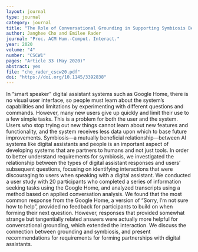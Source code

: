```yaml
---
layout: journal
type: journal
category: journal
title: "The Role of Conversational Grounding in Supporting Symbiosis Between People and Digital Assistants"
author: Janghee Cho and Emilee Rader
journal: "Proc. ACM Hum.-Comput. Interact."
year: 2020
volume: "4"
number: "CSCW1"
pages: "Article 33 (May 2020)"
abstract: yes
file: "cho_rader_cscw20.pdf"
doi: "https://doi.org/10.1145/3392838"
---
```


In “smart speaker” digital assistant systems such as Google Home, there is no visual user interface, so people must learn about the system’s capabilities and limitations by experimenting with different questions and commands. However, many new users give up quickly and limit their use to a few simple tasks. This is a problem for both the user and the system. Users who stop trying out new things cannot learn about new features and functionality, and the system receives less data upon which to base future improvements. Symbiosis—a mutually beneficial relationship—between AI systems like digital assistants and people is an important aspect of developing systems that are partners to humans and not just tools. In order to better understand requirements for symbiosis, we investigated the relationship between the types of digital assistant responses and users’ subsequent questions, focusing on identifying interactions that were discouraging to users when speaking with a digital assistant. We conducted a user study with 20 participants who completed a series of information seeking tasks using the Google Home, and analyzed transcripts using a method based on applied conversation analysis. We found that the most common response from the Google Home, a version of “Sorry, I’m not sure how to help”, provided no feedback for participants to build on when forming their next question. However, responses that provided somewhat strange but tangentially related answers were actually more helpful for conversational grounding, which extended the interaction. We discuss the connection between grounding and symbiosis, and present recommendations for requirements for forming partnerships with digital assistants.

